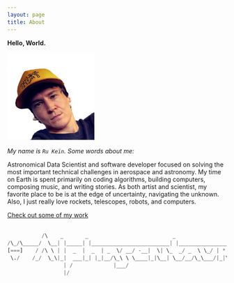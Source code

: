 ```yaml
---
layout: page
title: About
---
```


**Hello, World.**

<div><img src="https://github.com/alphasentaurii/alphasentaurii/blob/master/assets/images/ru-kein-photo.JPG?raw=true" alt="ru kein" title="Ru Kein" width="200"/></div>

<!-- ![Ru Kein](https://github.com/alphasentaurii/alphasentaurii/blob/master/assets/images/ru-kein-photo.JPG?raw=true) -->

_My name is `Ru Keïn`. Some words about me:_


Astronomical Data Scientist and software developer focused on solving the most important technical challenges in aerospace and astronomy. My time on Earth is spent primarily on coding algorithms, building computers, composing music, and writing stories. As both artist and scientist, my favorite place to be is at the edge of uncertainty, navigating the unknown. Also, I just really love rockets, telescopes, robots, and computers.

[Check out some of my work](/projects.html)


```python
                       
           /\    _       _                           _                      *  
/\_/\_____/  \__| |_____| |_________________________| |___________________*___
[===]    / /\ \ | |  _  |  _  | _  \/ __/ -__|  \| \_  _/ _  \ \_/ | * _/| | |
 \./    /_/  \_\|_|  ___|_| |_|__/\_\ \ \____|_|\__| \__/__/\_\___/|_|\_\|_|_|
                  | /             |___/        
                  |/   
```
